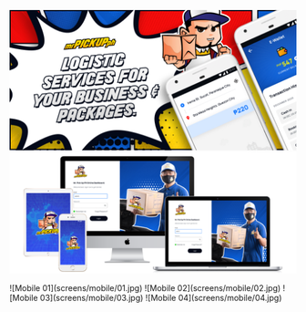 ![Welcome](screens/00-welcome.jpg)
![Landing Page](screens/01-landing.png)
<div>
    ![Mobile 01](screens/mobile/01.jpg)
    ![Mobile 02](screens/mobile/02.jpg)
    ![Mobile 03](screens/mobile/03.jpg)
    ![Mobile 04](screens/mobile/04.jpg)
</div>